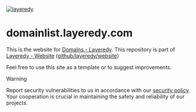 [![layeredy](https://r2.layeredy.com/wordmark.png)](https://layeredy.com)

# domainlist.layeredy.com
This is the website for [Domains - Layeredy](https://impact.layeredy.com). This repository is part of [Layeredy - Website](https://layeredy.com) ([github/layeredy/website](https://github.com/layeredy/website))

Feel free to use this site as a template or to suggest improvements. 

> [!WARNING]
> Report security vulnerabilities to us in accordance with our [security policy](https://layeredy.com/security-policy/). Your cooperation is crucial in maintaining the safety and reliability of our projects.

